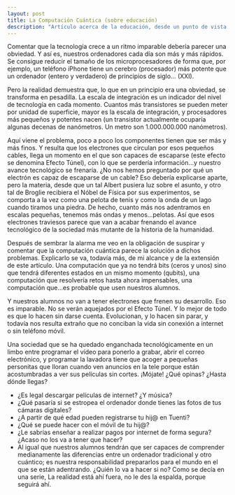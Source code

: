 ```yaml
---
layout: post
title: La Computación Cuántica (sobre educación)
description: "Artículo acerca de la educación, desde un punto de vista... cuanto menos... diferente. Originalmente escrito para la versión impresa de una revista para el Colegio Juan de Lanuza de Zaragoza"
---
```


Comentar que la tecnología crece a un ritmo imparable debería parecer una obviedad. Y así es, nuestros ordenadores cada día son más y más rápidos. Se consigue reducir el tamaño de los microprocesadores de forma que, por ejemplo, un teléfono iPhone tiene un cerebro (procesador) más potente que un ordenador (entero y verdadero) de principios de siglo… (XXI).

Pero la realidad demuestra que, lo que en un principio era una obviedad, se transforma en pesadilla. La escala de integración es un indicador del nivel de tecnología en cada momento. Cuantos más transistores se pueden meter por unidad de superficie, mayor es la escala de integración, y procesadores más pequeños y potentes nacen (un transistor actualmente ocuparía algunas decenas de nanómetros. Un metro son 1.000.000.000 nanómetros).

Aquí viene el problema, poco a poco los componentes tienen que ser más y más finos. Y resulta que los electrones que circulan por esos pequeños cables, llega un momento en el que son capaces de escaparse (este efecto se denomina Efecto Túnel), con lo que se perdería información…y nuestro avance tecnológico se frenaría. ¿No nos hemos preguntado por qué un electrón es capaz de escaparse de un cable? Eso debería explicarse aparte, pero la materia, desde que un tal Albert pusiera luz sobre el asunto, y otro tal de Broglie recibiera el Nóbel de Física por sus experimentos, se comporta a la vez como una pelota de tenis y como la onda de un lago cuando tiramos una piedra. De hecho, cuanto más nos adentramos en escalas pequeñas, tenemos más ondas y menos…pelotas. Así que esos electrones traviesos parece que van a acabar frenando el avance tecnológico de la sociedad más mutante de la historia de la humanidad.

Después de sembrar la alarma me veo en la obligación de suspirar y comentar que la computación cuántica parece la solución a dichos problemas. Explicarlo se va, todavía más, de mi alcance y de la extensión de este artículo. Una computación que ya no tendrá bits (ceros y unos) sino que tendrá diferentes estados en un mismo momento (qubits), una computación que resolvería retos hasta ahora impensables, una computación que…es probable que usen  nuestros alumnos.

Y nuestros alumnos no van a tener electrones que frenen su desarrollo. Eso es imparable. No se verán aquejados por el Efecto Túnel. Y lo mejor de todo es que lo hacen sin darse cuenta. Evolucionan, y lo hacen sin parar, y todavía nos resulta extraño que no conciban la vida sin conexión a internet o sin teléfono móvil.

Una sociedad que se ha quedado enganchada tecnológicamente en un limbo entre programar el vídeo para ponerlo a grabar, abrir el correo electrónico, y programar la lavadora tiene que acoger a pequeñas personitas que lloran cuando ven anuncios en la tele porque están acostumbradas a ver sus películas sin cortes. ¡Mójate! ¿Qué opinas? ¿Hasta dónde llegas?

* ¿Es legal descargar películas de internet? ¿Y música?
* ¿Qué pasaría si se estropea el ordenador donde tienes las fotos de tus cámaras digitales?
* ¿A partir de qué edad pueden registrarse tu hij@ en Tuenti?
* ¿Qué se puede hacer con el móvil de tu hij@?
* ¿Le sabrías enseñar a realizar pagos por internet de forma segura? ¿Acaso no los va a tener que hacer?
* Al igual que nuestros alumnos tendrán que ser capaces de comprender medianamente las diferencias entre un ordenador tradicional y otro cuántico; es nuestra responsabilidad prepararlos para el mundo en el que se están adentrando. ¿Quién lo va a hacer si no? Como se decía en una serie, La realidad está ahí fuera, no le des la espalda, porque seguirá ahí.
